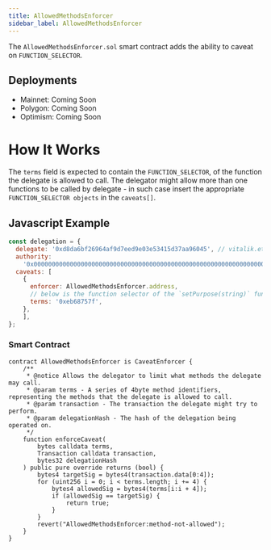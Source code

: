 ```yaml
---
title: AllowedMethodsEnforcer
sidebar_label: AllowedMethodsEnforcer
---
```


The `AllowedMethodsEnforcer.sol` smart contract adds the ability to caveat on `FUNCTION_SELECTOR`. 

## Deployments

- Mainnet: Coming Soon
- Polygon: Coming Soon
- Optimism: Coming Soon

# How It Works

The `terms` field is expected to contain the `FUNCTION_SELECTOR`, of the function the delegate is allowed to call. The delegator might allow more than one functions to be called by delegate - in such case insert the appropriate `FUNCTION_SELECTOR objects` in the `caveats[]`.

## Javascript Example

```js
const delegation = {
  delegate: '0xd8da6bf26964af9d7eed9e03e53415d37aa96045', // vitalik.eth
  authority:
    '0x0000000000000000000000000000000000000000000000000000000000000000',
  caveats: [
    {
      enforcer: AllowedMethodsEnforcer.address,
      // below is the function selector of the `setPurpose(string)` function
      terms: '0xeb68757f',
    },
    ],
};
```

### Smart Contract

```solidity
contract AllowedMethodsEnforcer is CaveatEnforcer {
    /**
     * @notice Allows the delegator to limit what methods the delegate may call.
     * @param terms - A series of 4byte method identifiers, representing the methods that the delegate is allowed to call.
     * @param transaction - The transaction the delegate might try to perform.
     * @param delegationHash - The hash of the delegation being operated on.
     */
    function enforceCaveat(
        bytes calldata terms,
        Transaction calldata transaction,
        bytes32 delegationHash
    ) public pure override returns (bool) {
        bytes4 targetSig = bytes4(transaction.data[0:4]);
        for (uint256 i = 0; i < terms.length; i += 4) {
            bytes4 allowedSig = bytes4(terms[i:i + 4]);
            if (allowedSig == targetSig) {
                return true;
            }
        }
        revert("AllowedMethodsEnforcer:method-not-allowed");
    }
}
```
